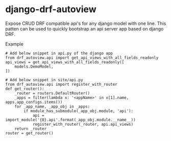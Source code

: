 # django-drf-autoview
Expose CRUD DRF compatible api's for any django model with one line. 
This patten can be used to quickly bootstrap an api server app based on django DRF. 


Example 

    # Add below snippet in api.py of the django app
    from drf_autoview.api import get_api_views_with_all_fields_readonly
    api_views = get_api_views_with_all_fields_readonly([
        models.DemoModel,
    ])
    
    # Add below snippet in site/api.py
    from drf_autoview.api import register_with_router
    def get_router():
        _router = routers.DefaultRouter()
        _apps = filter(lambda x: '<appName>' in x[1].name, apps.app_configs.items())
        for _app_name, _app_obj in _apps:
            if module_has_submodule(_app_obj.module, 'api'):
                api = import_module('{0}.api'.format(_app_obj.module.__name__))
                register_with_router(_router, api.api_views)
        return _router
    router = get_router()
    